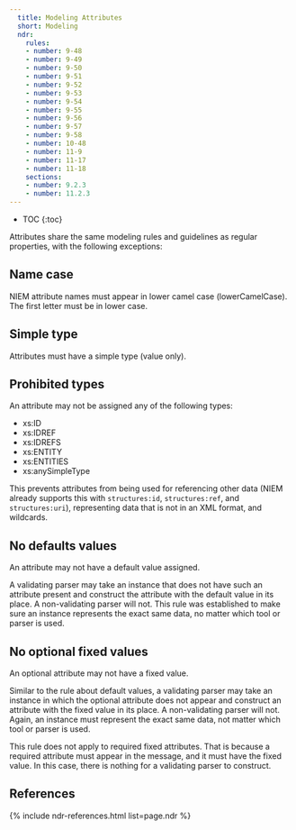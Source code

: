 ```yaml
---
  title: Modeling Attributes
  short: Modeling
  ndr:
    rules:
    - number: 9-48
    - number: 9-49
    - number: 9-50
    - number: 9-51
    - number: 9-52
    - number: 9-53
    - number: 9-54
    - number: 9-55
    - number: 9-56
    - number: 9-57
    - number: 9-58
    - number: 10-48
    - number: 11-9
    - number: 11-17
    - number: 11-18
    sections:
    - number: 9.2.3
    - number: 11.2.3
---
```


- TOC
{:toc}

Attributes share the same modeling rules and guidelines as regular properties, with the following exceptions:

## Name case

NIEM attribute names must appear in lower camel case (lowerCamelCase).  The first letter must be in lower case.

## Simple type

Attributes must have a simple type (value only).

## Prohibited types

An attribute may not be assigned any of the following types:

- xs:ID
- xs:IDREF
- xs:IDREFS
- xs:ENTITY
- xs:ENTITIES
- xs:anySimpleType

This prevents attributes from being used for referencing other data (NIEM already supports this with `structures:id`, `structures:ref`, and `structures:uri`), representing data that is not in an XML format, and wildcards.

## No defaults values

An attribute may not have a default value assigned.

A validating parser may take an instance that does not have such an attribute present and construct the attribute with the default value in its place.  A non-validating parser will not.  This rule was established to make sure an instance represents the exact same data, no matter which tool or parser is used.

## No optional fixed values

An optional attribute may not have a fixed value.

Similar to the rule about default values, a validating parser may take an instance in which the optional attribute does not appear and construct an attribute with the fixed value in its place.  A non-validating parser will not.  Again, an instance must represent the exact same data, not matter which tool or parser is used.

This rule does not apply to required fixed attributes.  That is because a required attribute must appear in the message, and it must have the fixed value.  In this case, there is nothing for a validating parser to construct.

## References

{% include ndr-references.html list=page.ndr %}
